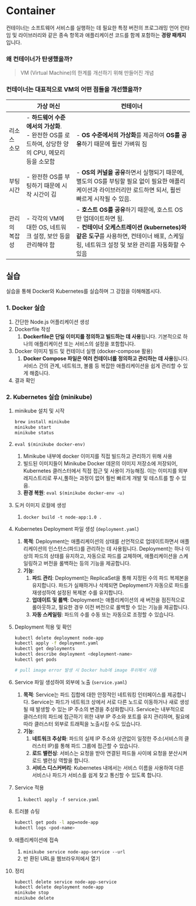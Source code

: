 # Container

컨테이너는 소프트웨어 서비스를 실행하는 데 필요한 특정 버전의 프로그래밍 언어 런타임 및 라이브러리와 같은 종속 항목과 애플리케이션 코드를 함께 포함하는 **경량 패캐지**입니다.

### 왜 컨테이너가 탄생했을까?

> VM (Virtual Machine)의 한계를 개선하기 위해 만들어진 개념

### 컨테이너는 대표적으로 VM의 어떤 점들을 개선했을까?

|               | 가상 머신                                                                                              | 컨테이너                                                                                                                                                                                                       |
| ------------- | ------------------------------------------------------------------------------------------------------ | -------------------------------------------------------------------------------------------------------------------------------------------------------------------------------------------------------------- |
| 리소스 소모   | \- **하드웨어 수준에서의 가상화**.<br>\- 완전한 OS를 로드하여, 상당한 양의 CPU, 메모리 등을 소모함<br> | \- **OS 수준에서의 가상화**를 제공하여 **OS를 공유**하기 때문에 훨씬 가벼워 짐                                                                                                                                 |
| 부팅 시간     | \- 완전한 OS를 부팅하기 때문에 시작 시간이 김                                                          | \- **OS의 커널을 공유**하면서 실행되기 때문에, 별도의 OS를 부팅할 필요 없이 필요한 애플리케이션과 라이브러리만 로드하면 되서, 훨씬 빠르게 시작될 수 있음.                                                      |
| 관리의 복잡성 | \- 각각의 VM에 대한 OS, 네트워크 설정, 보안 등을 관리해야 함                                           | \- **호스트 OS를 공유**하기 때문에, 호스트 OS만 업데이트하면 됨.<br>\- **컨테이너 오케스트레이션 (kubernetes)와 같은 도구**를 사용하면, 컨테이너 배포, 스케일링, 네트워크 설정 및 보완 관리를 자동화할 수 있음 |

## 실습

실습을 통해 Docker와 Kubernetes를 실습하며 그 강점을 이해해봅시다.

### 1. Docker 실습

1. 간단한 Node.js 어플리케이션 생성
2. Dockerfile 작성
   1. **Dockerfile은 단일 이미지를 정의하고 빌드하는 데 사용**됩니다. 기본적으로 하나의 애플리케이션 또는 서비스의 설정을 포함합니다.
3. Docker 이미지 빌드 및 컨테이너 실행 (docker-compose 활용)
   1. **Docker Compose 파일은 여러 컨테이너를 정의하고 관리하는 데 사용**됩니다. 서비스 간의 관계, 네트워크, 볼륨 등 복잡한 애플리케이션을 쉽게 관리할 수 있게 해줍니다.
4. 결과 확인

### 2. Kubernetes 실습 (minikube)

1. minikube 설치 및 시작
   ```sh
   brew install minikube
   minikube start
   minikube status
   ```
2. `eval $(minikube docker-env)`
   1. Minikube 내부에 docker 이미지를 직접 빌드하고 관리하기 위해 사용
   2. 빌드된 이미지들이 Minikube Docker 데몬의 이미지 저장소에 저장되어, Kubernetes 클러스터에서 직접 접근 및 사용이 가능해짐. 이는 이미지를 외부 레지스트리로 푸시,풀하는 과정이 없어 훨씬 빠르게 개발 및 테스트를 할 수 있음.
   3. **환경 복원**: `eval $(minikube docker-env -u)`
3. 도커 이미지 로컬에 생성
   1. `docker build -t node-app:1.0 .`
4. Kubernetes Deployment 파일 생성 (`deployment.yaml`)
   1. **목적**: Deployment는 애플리케이션의 상태를 선언적으로 업데이트하면서 애플리케이션의 인스턴스(파드)를 관리하는 데 사용됩니다. Deployment는 하나 이상의 파드의 상태를 유지하고, 자동으로 파드를 교체하며, 애플리케이션을 스케일링하고 버전을 롤백하는 등의 기능을 제공합니다.
   2. **기능**:
      1. **파드 관리**: Deployment는 ReplicaSet을 통해 지정된 수의 파드 복제본을 유지합니다. 파드가 실패하거나 삭제되면 Deployment가 자동으로 파드를 재생성하여 설정된 복제본 수를 유지합니다.
      2. **업데이트 및 롤백**: Deployment는 애플리케이션의 새 버전을 점진적으로 롤아웃하고, 필요한 경우 이전 버전으로 롤백할 수 있는 기능을 제공합니다.
      3. **자동 스케일링**: 파드의 수를 수동 또는 자동으로 조정할 수 있습니다.
5. Deployment 적용 및 확인

   ```sh
   kubectl delete deployment node-app
   kubectl apply -f deployment.yaml
   kubectl get deployments
   kubectl describe deployment <deployment-name>
   kubectl get pods

   # pull image error 발생 시 Docker hub에 image 푸쉬해서 사용
   ```

6. Service 파일 생성하여 외부에 노출 (`service.yaml`)
   1. **목적**: Service는 파드 집합에 대한 안정적인 네트워킹 인터페이스를 제공합니다. Service는 파드가 네트워크 상에서 서로 다른 노드로 이동하거나 새로 생성될 때 발생할 수 있는 IP 주소의 변경을 추상화합니다. Service는 내부적으로 클러스터의 파드에 접근하기 위한 내부 IP 주소와 포트를 유지 관리하며, 필요에 따라 클러스터 외부로 트래픽을 노출시킬 수도 있습니다.
   2. **기능**:
      1. **네트워크 추상화**: 파드의 실제 IP 주소와 상관없이 일정한 주소(서비스의 클러스터 IP)를 통해 파드 그룹에 접근할 수 있습니다.
      2. **로드 밸런싱**: 서비스는 요청을 받아 연결된 파드들 사이에 요청을 분산시켜 로드 밸런싱 역할을 합니다.
      3. **서비스 디스커버리**: Kubernetes 내에서는 서비스 이름을 사용하여 다른 서비스나 파드가 서비스를 쉽게 찾고 통신할 수 있도록 합니다.
7. Service 적용
   1. `kubectl apply -f service.yaml`
8. 트러블 슈팅
   ```sh
   kubectl get pods -l app=node-app
   kubectl logs <pod-name>
   ```
9. 애플리케이션에 접속
   1. `minikube service node-app-service --url`
   2. 반 환된 URL을 웹브라우저에서 열기
10. 정리
    ```sh
    kubectl delete service node-app-service
    kubectl delete deployment node-app
    minikube stop
    minikube delete
    ```
